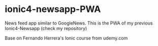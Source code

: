 # ionic4-newsapp-PWA

News feed app similar to GoogleNews. This is the PWA of my previous Ionic4-Newsapp (check my repository)

Base on Fernando Herrera's Ionic course from udemy.com



